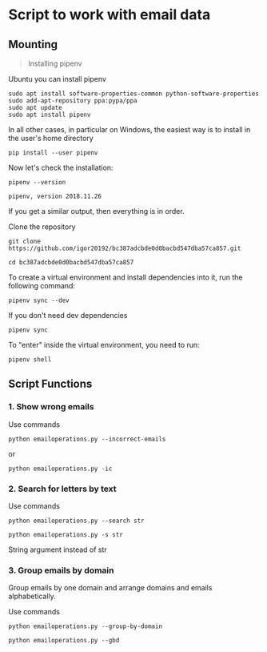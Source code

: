 # Script to work with email data

## Mounting
> Installing pipenv

Ubuntu you can install pipenv

    sudo apt install software-properties-common python-software-properties
    sudo add-apt-repository ppa:pypa/ppa
    sudo apt update
    sudo apt install pipenv

In all other cases, in particular on Windows, the easiest way is to install in the user's home directory

    pip install --user pipenv

Now let's check the installation:

    pipenv --version

    pipenv, version 2018.11.26

If you get a similar output, then everything is in order.

Clone the repository

    git clone https://github.com/igor20192/bc387adcbde0d0bacbd547dba57ca857.git

    cd bc387adcbde0d0bacbd547dba57ca857

To create a virtual environment and install dependencies into it, run the following command:

    pipenv sync --dev

If you don't need dev dependencies

    pipenv sync

To "enter" inside the virtual environment, you need to run:

    pipenv shell

## Script Functions

### 1. Show wrong emails

Use commands

    python emailoperations.py --incorrect-emails

or

    python emailoperations.py -ic

### 2. Search for letters by text

Use commands

    python emailoperations.py --search str

    python emailoperations.py -s str

String argument instead of str

### 3. Group emails by domain

Group emails by one domain and arrange domains and emails alphabetically.

Use commands

    python emailoperations.py --group-by-domain

    python emailoperations.py --gbd



     



    





